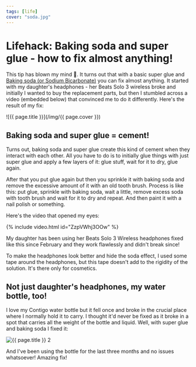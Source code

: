 ```yaml
---
tags: [life]
cover: "soda.jpg"
---
```


# Lifehack: Baking soda and super glue - how to fix almost anything!

This tip has blown my mind 🤯. It turns out that with a basic super glue and [Baking soda (or Sodium Bicarbonate)](https://en.wikipedia.org/wiki/Sodium_bicarbonate) you can fix almost anything. It started with my daughter's headphones - her Beats Solo 3 wireless broke and initially I wanted to buy the replacement parts, but then I stumbled across a video (embedded below) that convinced me to do it differently. Here's the result of my fix:

<!--More-->

![{{ page.title }}](/img/{{ page.cover }})

## Baking soda and super glue = cement!

Turns out, baking soda and super glue create this kind of cement when they interact with each other. All you have to do is to initially glue things with just super glue and apply a few layers of it: glue stuff, wait for it to dry, glue again.

After that you put glue again but then you sprinkle it with baking soda and remove the excessive amount of it with an old tooth brush. Process is like this: put glue, sprinkle with baking soda, wait a little, remove excess soda with tooth brush and wait for it to dry and repeat. And then paint it with a nail polish or something.

Here's the video that opened my eyes:

{% include video.html id="ZzpVWhj3OOw" %}

My daughter has been using her Beats Solo 3 Wireless headphones fixed like this since February and they work flawlessly and didn't break since!

To make the headphones look better and hide the soda effect, I used some tape around the headphones, but this tape doesn't add to the rigidity of the solution. It's there only for cosmetics.

## Not just daughter's headphones, my water bottle, too!

I love my Contigo water bottle but it fell once and broke in the crucial place where I normally hold it to carry. I thought it'd never be fixed as it broke in a spot that carries all the weight of the bottle and liquid. Well, with super glue and baking soda I fixed it:

![{{ page.title }} 2](/img/soda-2.jpg)

And I've been using the bottle for the last three months and no issues whatsoever! Amazing fix!

[n]: https://michael.gratis/nozbe
[np]: https://michael.gratis/nozbepersonal